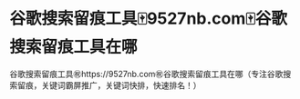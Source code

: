 # 谷歌搜索留痕工具🀄️9527nb.com🀄️谷歌搜索留痕工具在哪

谷歌搜索留痕工具㊗️https://9527nb.com㊗️谷歌搜索留痕工具在哪（专注谷歌搜索留痕，关键词霸屏推广，关键词快排，快速排名！）